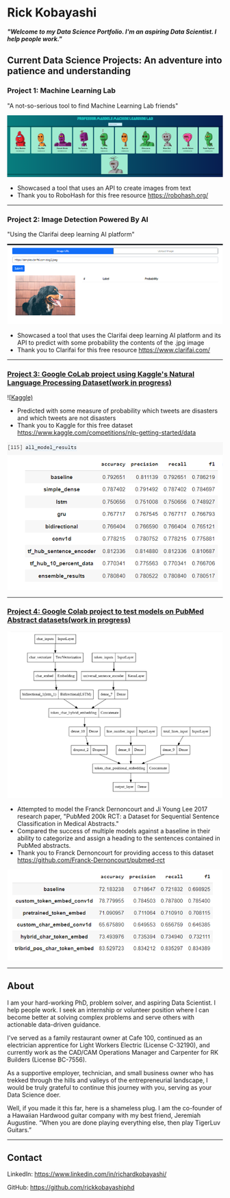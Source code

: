 # **Rick Kobayashi**
**_"Welcome to my Data Science Portfolio. I'm an aspiring Data Scientist. I help people work."_**

## Current Data Science Projects: An adventure into patience and understanding

### Project 1: Machine Learning Lab

"A not-so-serious tool to find Machine Learning Lab friends"

![Professor Mandel's Machine Learning Lab](images/lab.png)

* Showcased a tool that uses an API to create images from text
* Thank you to RoboHash for this free resource https://robohash.org/

---
### Project 2: Image Detection Powered By AI

"Using the Clarifai deep learning AI platform"

![Clarifai API](images/clarifai.png)

* Showcased a tool that uses the Clarifai deep learning AI platform and its API to predict with some probability the contents of the .jpg image
* Thank you to Clarifai for this free resource https://www.clarifai.com/

---
### [Project 3: Google CoLab project using Kaggle's Natural Language Processing Dataset(work in progress)](https://github.com/rickkobayashiphd/nlp)

![[Kaggle)](images/kaggle.png)

* Predicted with some measure of probability which tweets are disasters and which tweets are not disasters
* Thank you to Kaggle for this free dataset https://www.kaggle.com/competitions/nlp-getting-started/data


![Results](images/encoder.png "Model Comparison")

---
### [Project 4: Google Colab project to test models on PubMed Abstract datasets(work in progress)](https://github.com/rickkobayashiphd/pubmed)

![Model](images/model.png "Logo Title")

* Attempted to model the Franck Dernoncourt and Ji Young Lee 2017 research paper, "PubMed 200k RCT: a Dataset for Sequential Sentence Classification in Medical Abstracts." 
* Compared the success of multiple models against a baseline in their ability to categorize and assign a heading to the sentences contained in PubMed abstracts.
* Thank you to Franck Dernoncourt for providing access to this dataset https://github.com/Franck-Dernoncourt/pubmed-rct

![Results](images/tribrid.png "Model Comparison")

---

## **About**

I am your hard-working PhD, problem solver, and aspiring Data Scientist. I help people work. I seek an internship or volunteer position where I can become better at solving complex problems and serve others with actionable data-driven guidance. 

I've served as a family restaurant owner at Cafe 100, continued as an electrician apprentice for Light Workers Electric (License C-32190), and currently work as the CAD/CAM Operations Manager and Carpenter for RK Builders (License BC-7556).  

As a supportive employer, technician, and small business owner who has trekked through the hills and valleys of the entrepreneurial landscape, I would be truly grateful to continue this journey with you, serving as your Data Science doer.

Well, if you made it this far, here is a shameless plug. I am the co-founder of a Hawaiian Hardwood guitar company with my best friend, Jeremiah Augustine. “When you are done playing everything else, then play TigerLuv Guitars.” 

---

## **Contact**

LinkedIn: https://www.linkedin.com/in/richardkobayashi/

GitHub: https://github.com/rickkobayashiphd
